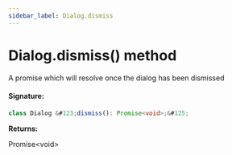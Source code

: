 ```yaml
---
sidebar_label: Dialog.dismiss
---
```


# Dialog.dismiss() method

A promise which will resolve once the dialog has been dismissed

#### Signature:

```typescript
class Dialog &#123;dismiss(): Promise<void>;&#125;
```

**Returns:**

Promise&lt;void&gt;
